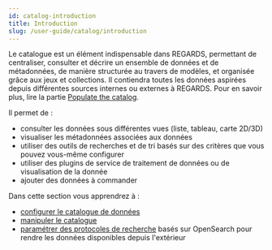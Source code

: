 ```yaml
---
id: catalog-introduction
title: Introduction
slug: /user-guide/catalog/introduction
---
```


Le catalogue est un élément indispensable dans REGARDS, permettant de centraliser, consulter et décrire un ensemble de données et de métadonnées, de manière structurée au travers de modèles, et organisée grâce aux jeux et collections. Il contiendra toutes les données aspirées depuis différentes sources internes ou externes à REGARDS. Pour en savoir plus, lire la partie [Populate the catalog](../crawler/introduction).

Il permet de :

- consulter les données sous différentes vues (liste, tableau, carte 2D/3D)
- visualiser les métadonnées associées aux données
- utiliser des outils de recherches et de tri basés sur des critères que vous pouvez vous-même configurer
- utiliser des plugins de service de traitement de données ou de visualisation de la donnée
- ajouter des données à commander

Dans cette section vous apprendrez à :

- [configurer le catalogue de données](configuration)
- [manipuler le catalogue](use)
- [paramétrer des protocoles de recherche](protocols) basés sur OpenSearch pour rendre les données disponibles depuis l'extérieur
